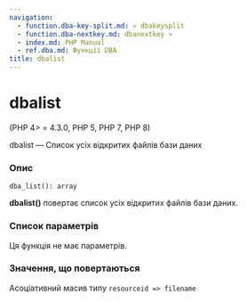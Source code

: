 ```yaml
---
navigation:
  - function.dba-key-split.md: « dbakeysplit
  - function.dba-nextkey.md: dbanextkey »
  - index.md: PHP Manual
  - ref.dba.md: Функції DBA
title: dbalist
---
```

# dbalist

(PHP 4> = 4.3.0, PHP 5, PHP 7, PHP 8)

dbalist — Список усіх відкритих файлів бази даних

### Опис

```methodsynopsis
dba_list(): array
```

**dbalist()** повертає список усіх відкритих файлів бази даних.

### Список параметрів

Ця функція не має параметрів.

### Значення, що повертаються

Асоціативний масив типу `resourceid => filename`
